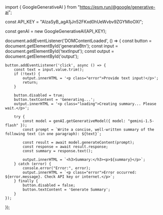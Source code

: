 
import { GoogleGenerativeAI } from "https://esm.run/@google/generative-ai";

const API_KEY = "AIzaSyB_agA1jJn52FKxd0hUeWvbv9ZGYMloOXI";

const genAI = new GoogleGenerativeAI(API_KEY);

document.addEventListener('DOMContentLoaded', () => {
    const button = document.getElementById('generateBtn');
    const input = document.getElementById('textInput');
    const output = document.getElementById('output');

    button.addEventListener('click', async () => {
        const text = input.value.trim();
        if (!text) {
            output.innerHTML = '<p class="error">Provide text input!</p>';
            return;
        }

        button.disabled = true;
        button.textContent = 'Generating...';
        output.innerHTML = '<p class="loading">Creating summary... Please wait.</p>';

        try {
            const model = genAI.getGenerativeModel({ model: "gemini-1.5-flash" });
            const prompt = `Write a concise, well-written summary of the following text (in one paragraph): ${text}`;
            
            const result = await model.generateContent(prompt);
            const response = await result.response;
            const summary = response.text();

            output.innerHTML = `<h3>Summary:</h3><p>${summary}</p>`;
        } catch (error) {
            console.error("Error:", error);
            output.innerHTML = `<p class="error">Error occurred: ${error.message}. Check API key or internet.</p>`;
        } finally {
            button.disabled = false;
            button.textContent = 'Generate Summary';
        }
    });
});
